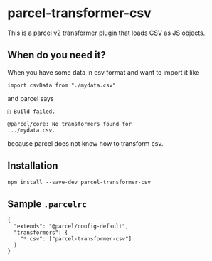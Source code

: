 # parcel-transformer-csv

This is a parcel v2 transformer plugin that loads CSV as JS objects.

## When do you need it?

When you have some data in csv format and want to import it like

```
import csvData from "./mydata.csv"
```

and parcel says

```
🚨 Build failed.

@parcel/core: No transformers found for
.../mydata.csv.
```

because parcel does not know how to transform csv.

## Installation

```
npm install --save-dev parcel-transformer-csv
```

## Sample `.parcelrc`

```
{
  "extends": "@parcel/config-default",
  "transformers": {
    "*.csv": ["parcel-transformer-csv"]
  }
}
```